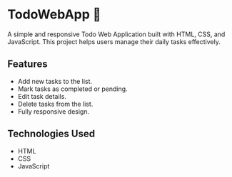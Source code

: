 # TodoWebApp 📝

A simple and responsive Todo Web Application built with HTML, CSS, and JavaScript. This project helps users manage their daily tasks effectively.

## Features
- Add new tasks to the list.
- Mark tasks as completed or pending.
- Edit task details.
- Delete tasks from the list.
- Fully responsive design.

## Technologies Used
- HTML
- CSS
- JavaScript
